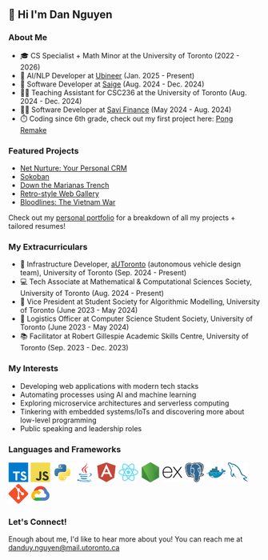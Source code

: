 ## 👋 Hi I'm Dan Nguyen

### About Me
- 🎓 CS Specialist + Math Minor at the University of Toronto (2022 - 2026)
- 💸 AI/NLP Developer at [Ubineer](https://ubineer.com/) (Jan. 2025 - Present)
- 💼 Software Developer at [Saige](https://www.realsaige.com/) (Aug. 2024 - Dec. 2024)
- 👨‍🏫 Teaching Assistant for CSC236 at the University of Toronto (Aug. 2024 - Dec. 2024)
- 🧑‍💻 Software Developer at [Savi Finance](https://financesavi.com/) (May 2024 - Aug. 2024)
- ⏱️ Coding since 6th grade, check out my first project here: [Pong Remake](https://github.com/nuhgooyin/Pong-Game)

### Featured Projects
- [Net Nurture: Your Personal CRM](https://github.com/nuhgooyin/net-nurture)
- [Sokoban](https://github.com/nuhgooyin/sokoban)
- [Down the Marianas Trench](https://github.com/nuhgooyin/Down-The-Marianas-Trench)
- [Retro-style Web Gallery](https://github.com/nuhgooyin/Retro-Style-Gallery)
- [Bloodlines: The Vietnam War](https://github.com/nuhgooyin/Bloodlines-The-Vietnam-War)

Check out my [personal portfolio](https://nuhgooy.in/) for a breakdown of all my projects + tailored resumes!

### My Extracurriculars
- 🚗 Infrastructure Developer, [aUToronto](https://www.autodrive.utoronto.ca/) (autonomous vehicle design team), University of Toronto (Sep. 2024 - Present)
- 💻 Tech Associate at Mathematical & Computational Sciences Society, University of Toronto (Aug. 2024 - Present)
- 🎤 Vice President at Student Society for Algorithmic Modelling, University of Toronto (June 2023 - May 2024)
- 🎉 Logistics Officer at Computer Science Student Society, University of Toronto (June 2023 - May 2024)
- 📚 Facilitator at Robert Gillespie Academic Skills Centre, University of Toronto (Sep. 2023 - Dec. 2023)

### My Interests
- Developing web applications with modern tech stacks
- Automating processes using AI and machine learning
- Exploring microservice architectures and serverless computing
- Tinkering with embedded systems/IoTs and discovering more about low-level programming
- Public speaking and leadership roles

### Languages and Frameworks
<code><img height="40" src="https://raw.githubusercontent.com/devicons/devicon/master/icons/typescript/typescript-original.svg"></code>
<code><img height="40" src="https://raw.githubusercontent.com/devicons/devicon/master/icons/javascript/javascript-original.svg"></code>
<code><img height="40" src="https://raw.githubusercontent.com/devicons/devicon/master/icons/python/python-original.svg"></code>
<code><img height="40" src="https://raw.githubusercontent.com/devicons/devicon/master/icons/java/java-original.svg"></code>
<code><img height="40" src="https://raw.githubusercontent.com/devicons/devicon/master/icons/angularjs/angularjs-plain.svg"></code>
<code><img height="40" src="https://raw.githubusercontent.com/devicons/devicon/master/icons/react/react-original.svg"></code>
<code><img height="40" src="https://raw.githubusercontent.com/devicons/devicon/master/icons/nodejs/nodejs-original.svg"></code>
<code><img height="40" src="https://raw.githubusercontent.com/devicons/devicon/master/icons/express/express-original.svg"></code>
<code><img height="40" src="https://raw.githubusercontent.com/devicons/devicon/master/icons/postgresql/postgresql-original.svg"></code>
<code><img height="40" src="https://raw.githubusercontent.com/devicons/devicon/master/icons/docker/docker-original.svg"></code>
<code><img height="40" src="https://raw.githubusercontent.com/devicons/devicon/master/icons/mysql/mysql-original.svg"></code>
<code><img height="40" src="https://raw.githubusercontent.com/devicons/devicon/master/icons/git/git-original.svg"></code>
<code><img height="40" src="https://raw.githubusercontent.com/devicons/devicon/master/icons/googlecloud/googlecloud-original.svg"></code>

### Let's Connect!
Enough about me, I'd like to hear more about you! You can reach me at [danduy.nguyen@mail.utoronto.ca](danduy.nguyen@mail.utoronto.ca)
